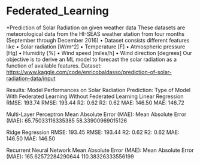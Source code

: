 # Federated_Learning

*Prediction of Solar Radiation on given weather data
These datasets are meteorological data from the HI-SEAS weather station from four months (September through December 2016)
•	Dataset consists different features like
•	Solar radiation [W/m^2]
•	Temperature [F]
•	Atmospheric pressure [Hg]
•	Humidity [%]
•	Wind speed [miles/h]
•	Wind direction [degrees]
Our objective is to derive an ML model to forecast the solar radiation as a function of available features.
Dataset: 
https://www.kaggle.com/code/enricobaldasso/prediction-of-solar-radiation-data/input

Results:
Model Performances on Solar Radiation Prediction:
Type of Model	    With Federated Learning	      Without Federated Learning
Linear Regression	RMSE: 193.74                    RMSE: 193.44
                  R2: 0.62                        R2: 0.62
                  MAE: 146.50                     MAE: 146.72	
                  

Multi-Layer Perceptron	Mean Absolute Error (MAE):        Mean Absolute Error (MAE):
                        65.75033116335385	                     58.33900969015126

Ridge Regression	RMSE: 193.45                    RMSE: 193.44
                  R2: 0.62                        R2: 0.62
                  MAE: 146.50                     MAE: 146.50
                  

Recurrent Neural Network	Mean Absolute Error (MAE):           Mean Absolute Error (MAE):
                          165.62572284290644	                   110.38326333556199



